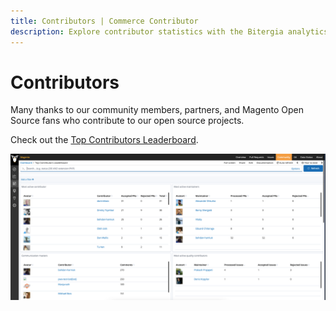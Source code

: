 ```yaml
---
title: Contributors | Commerce Contributor
description: Explore contributor statistics with the Bitergia analytics dashboard.
---
```


# Contributors

Many thanks to our community members, partners, and Magento Open Source fans who contribute to our open source projects.

Check out the [Top Contributors Leaderboard](https://magento.biterg.io/app/kibana#/dashboard/41dc0c60-fa06-11eb-bbaa-dd6ca6f8fda8).

![Contributor statistics dashboard](../code-contributions/_images/bitegria.png)